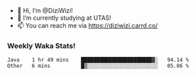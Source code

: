 - 👋 Hi, I’m @DiziWizi!
- 🌱 I’m currently studying at UTAS!
- 📫 You can reach me via https://diziwizi.carrd.co/

### Weekly Waka Stats!
<!--START_SECTION:waka-->

```text
Java    1 hr 49 mins    ███████████████████████▓░   94.14 %
Other   6 mins          █▒░░░░░░░░░░░░░░░░░░░░░░░   05.86 %
```

<!--END_SECTION:waka-->
